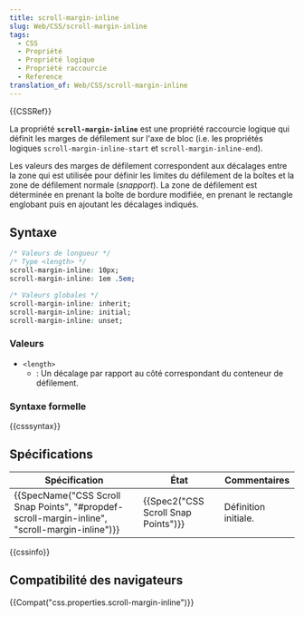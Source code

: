 ```yaml
---
title: scroll-margin-inline
slug: Web/CSS/scroll-margin-inline
tags:
  - CSS
  - Propriété
  - Propriété logique
  - Propriété raccourcie
  - Reference
translation_of: Web/CSS/scroll-margin-inline
---
```

{{CSSRef}}

La propriété **`scroll-margin-inline`** est une propriété raccourcie logique qui définit les marges de défilement sur l'axe de bloc (i.e. les propriétés logiques `scroll-margin-inline-start` et `scroll-margin-inline-end`).

Les valeurs des marges de défilement correspondent aux décalages entre la zone qui est utilisée pour définir les limites du défilement de la boîtes et la zone de défilement normale (_snapport_). La zone de défilement est déterminée en prenant la boîte de bordure modifiée, en prenant le rectangle englobant puis en ajoutant les décalages indiqués.

## Syntaxe

```css
/* Valeurs de longueur */
/* Type <length> */
scroll-margin-inline: 10px;
scroll-margin-inline: 1em .5em;

/* Valeurs globales */
scroll-margin-inline: inherit;
scroll-margin-inline: initial;
scroll-margin-inline: unset;
```

### Valeurs

- `<length>`
  - : Un décalage par rapport au côté correspondant du conteneur de défilement.

### Syntaxe formelle

{{csssyntax}}

## Spécifications

| Spécification                                                                                                                    | État                                             | Commentaires         |
| -------------------------------------------------------------------------------------------------------------------------------- | ------------------------------------------------ | -------------------- |
| {{SpecName("CSS Scroll Snap Points", "#propdef-scroll-margin-inline", "scroll-margin-inline")}} | {{Spec2("CSS Scroll Snap Points")}} | Définition initiale. |

{{cssinfo}}

## Compatibilité des navigateurs

{{Compat("css.properties.scroll-margin-inline")}}
